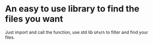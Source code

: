 # An easy to use library to find the files you want

Just import and call the function, use std lib `&Path` to filter and find your files.